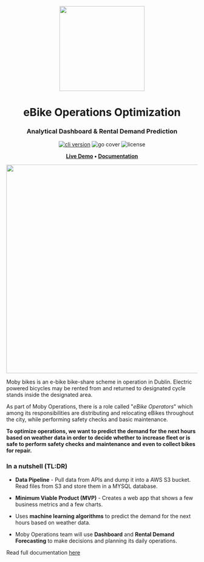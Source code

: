 <p align="center"> 
  <img src="https://www.mobybikes.com/wp-content/uploads/2020/05/logo-1.png" width="224px"/>
</p>
<h1 align="center"> eBike Operations Optimization </h1>
<h3 align="center"> Analytical Dashboard & Rental Demand Prediction </h3>  
<p align="center"><a href="https://github.com/create-go-app/cli/releases" target="_blank"><img src="https://img.shields.io/badge/python-v3.9.6-blue?style=for-the-badge&logo=Python" alt="cli version" /></a> <img src="https://img.shields.io/badge/ML_Accuracy-89.2%25-success?style=for-the-badge&logo=none" alt="go cover" /> <img src="https://img.shields.io/badge/license-mit-red?style=for-the-badge&logo=none" alt="license" /></p>
<p align="center">
    <strong>
        <a href="https://pessini-moby-bikes-dashboardapp-hhvohw.streamlitapp.com/" target="_blank">Live Demo</a>
        •
        <a href="https://whimsical.com/design-docs-moby-bikes-operations-optimization-3RJyNyq2NHe8rPGzGZjrje" target="_blank">Documentation</a>
    </strong>
</p>

<p align="center">
    <img src="https://i.ytimg.com/vi/-s8er6tHD3o/maxresdefault.jpg" width="550">
</p>

Moby bikes is an e-bike bike-share scheme in operation in Dublin. 
Electric powered bicycles may be rented from and returned to designated cycle stands inside the designated area.

As part of Moby Operations, there is a role called "_eBike Operators_" which among its responsibilities are distributing and relocating 
eBikes throughout the city, while performing safety checks and basic maintenance.

**To optimize operations, we want to predict the demand for the next hours based on weather data in order to decide whether to increase 
fleet or is safe to perform safety checks and maintenance and even to collect bikes for repair.**

### In a nutshell (TL:DR)

- **Data Pipeline** - Pull data from APIs and dump it into a AWS S3 bucket. Read files from S3 and store them in a MYSQL database.

- **Minimum Viable Product (MVP)** - Creates a web app that shows a few business metrics and a few charts.

- Uses **machine learning algorithms** to predict the demand for the next hours based on weather data.

- Moby Operations team will use **Dashboard** and **Rental Demand Forecasting** to make decisions and planning its daily operations.

Read full documentation [here](https://whimsical.com/design-docs-moby-bikes-operations-optimization-3RJyNyq2NHe8rPGzGZjrje)